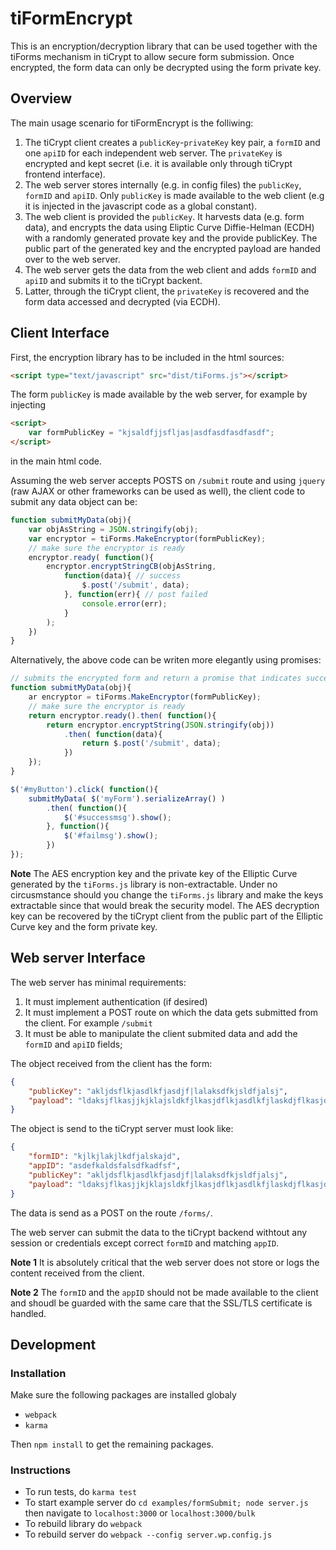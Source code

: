 # tiFormEncrypt

This is an encryption/decryption library that can be used together 
with the tiForms mechanism  in tiCrypt to allow secure form submission. 
Once encrypted, the form data can only be decrypted using the form private key.

## Overview

The main usage scenario for tiFormEncrypt is the folliwing:

1. The tiCrypt client creates a `publicKey`-`privateKey` key pair, a `formID` and one `apiID` for each independent web server. The `privateKey` is encrypted and kept secret (i.e. it is available only through tiCrypt frontend interface).
2. The web server stores internally (e.g. in config files) the `publicKey`, `formID` and `apiID`. Only `publicKey` is made available to the web client (e.g it is injected in the javascript code as a global constant).
3. The web client is provided the `publicKey`. It harvests data (e.g. form data), and encrypts the data using Eliptic Curve Diffie-Helman (ECDH) with a randomly generated provate key and the provide publicKey. The public part of the generated key and the encrypted payload are handed over to the web server.
5. The web server gets the data from the web client and adds `formID` and `apiID` and submits it to the tiCrypt backent.
4. Latter, through the tiCrypt client, the `privateKey` is recovered and the form data accessed and decrypted (via ECDH).


## Client Interface

First, the encryption library has to be included in the html sources:
```HTML
<script type="text/javascript" src="dist/tiForms.js"></script>
```

The form `publicKey` is made available by the web server, for example by injecting 
```HTML
<script> 
    var formPublicKey = "kjsaldfjjsfljas|asdfasdfasdfasdf";
</script>
```
in the main html code.

Assuming the web server accepts POSTS on `/submit` route and using `jquery` (raw AJAX or other frameworks can be used as well), the client code to submit any data object can be:
```Javascript
function submitMyData(obj){
    var objAsString = JSON.stringify(obj);
    var encryptor = tiForms.MakeEncryptor(formPublicKey);
    // make sure the encryptor is ready
    encryptor.ready( function(){
        encryptor.encryptStringCB(objAsString, 
            function(data){ // success
                $.post('/submit', data);
            }, function(err){ // post failed
                console.error(err);
            }
        );
    })
}
```

Alternatively, the above code can be writen more elegantly using promises:
```Javascript
// submits the encrypted form and return a promise that indicates success or failure
function submitMyData(obj){
    ar encryptor = tiForms.MakeEncryptor(formPublicKey);
    // make sure the encryptor is ready
    return encryptor.ready().then( function(){
        return encryptor.encryptString(JSON.stringify(obj))
            .then( function(data){
                return $.post('/submit', data);
            })
    });
}

$('#myButton').click( function(){
    submitMyData( $('myForm').serializeArray() )
        .then( function(){
            $('#successmsg').show();
        }, function(){
            $('#failmsg').show();
        })
});
```

**Note** The AES encryption key and the private key of the Elliptic Curve generated by the `tiForms.js` library is non-extractable. Under no circusmstance should you change the `tiForms.js` library and make the keys extractable since that would break the security model. The AES decryption key can be recovered by the tiCrypt client from the public part of the Elliptic Curve key and the form private key.

## Web server Interface

The web server has minimal requirements:

1. It must implement authentication (if desired)
2. It must implement a POST route on which the data gets submitted from the client. For example `/submit`
3. It must be able to manipulate the client submited data and add the `formID` and `apiID` fields;

The object received from the client has the form:

```JSON
{
    "publicKey": "akljdsflkjasdlkfjasdjf|lalaksdfkjsldfjalsj",
    "payload": "ldaksjflkasjjkjklajsldkfjlkasjdflkjasdlkfjlaskdjflkasjdflkjasldfkjas"
}
``` 
The object is send to the tiCrypt server must look like:

```JSON
{
    "formID": "kjlkjlakjlkdfjalskajd", 
    "appID": "asdefkaldsfalsdfkadfsf",
    "publicKey": "akljdsflkjasdlkfjasdjf|lalaksdfkjsldfjalsj",
    "payload": "ldaksjflkasjjkjklajsldkfjlkasjdflkjasdlkfjlaskdjflkasjdflkjasldfkjas"
}
``` 
The data is send as a POST on the route `/forms/`.

The web server can submit the data to the tiCrypt backend withtout any session or credentials except correct `formID` and matching `appID`. 

**Note 1** It is absolutely critical that the web server does not store or logs the content received from the client.  

**Note 2** The `formID` and the `appID` should not be made available to the client and shoudl be guarded with the same care that the SSL/TLS certificate is handled.

## Development

### Installation
Make sure the following packages are installed globaly
* `webpack`
* `karma`

Then `npm install` to get the remaining packages.


### Instructions

* To run tests, do `karma test`
* To start example server do `cd examples/formSubmit; node server.js` then navigate to `localhost:3000` or `localhost:3000/bulk`
* To rebuild library do `webpack`
* To rebuild server do `webpack --config server.wp.config.js`
